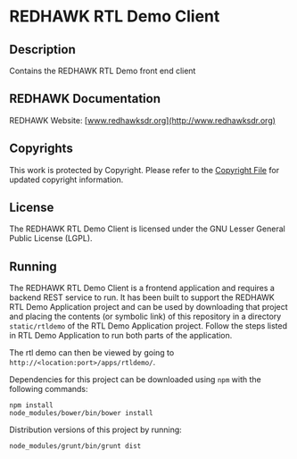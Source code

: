 # REDHAWK RTL Demo Client

## Description

Contains the REDHAWK RTL Demo front end client

## REDHAWK Documentation

REDHAWK Website: [www.redhawksdr.org](http://www.redhawksdr.org)

## Copyrights

This work is protected by Copyright. Please refer to the [Copyright File](COPYRIGHT) for updated copyright information.

## License

The REDHAWK RTL Demo Client is licensed under the GNU Lesser General Public License (LGPL).

## Running

The REDHAWK RTL Demo Client is a frontend application and requires a backend REST service to run. It has been built to
support the REDHAWK RTL Demo Application project and can be used by downloading that project and placing the contents
(or symbolic link) of this repository in a directory `static/rtldemo` of the RTL Demo Application project. Follow the
steps listed in RTL Demo Application to run both parts of the application.

The rtl demo can then be viewed by going to `http://<location:port>/apps/rtldemo/`.

Dependencies for this project can be downloaded using `npm` with the following commands:

    npm install
    node_modules/bower/bin/bower install

Distribution versions of this project by running:

    node_modules/grunt/bin/grunt dist

